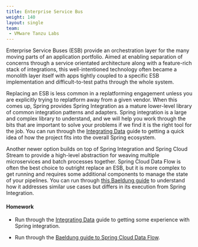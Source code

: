 ```yaml
---
title: Enterprise Service Bus
weight: 140
layout: single
team:
 - VMware Tanzu Labs
---
```


Enterprise Service Buses (ESB) provide an orchestration layer for the many moving parts of an application portfolio. Aimed at enabling separation of concerns through a service orientated architecture along with a feature-rich stack of integrations, this well-intentioned technology often became a monolith layer itself with apps tightly coupled to a specific ESB implementation and difficult-to-test paths through the whole system.

Replacing an ESB is less common in a replatforming engagement unless you are explicitly trying to replatform away from a given vendor. When this comes up, Spring provides Spring Integration as a mature lower-level library of common integration patterns and adapters. Spring integration is a large and complex library to understand, and we will help you work through the bits that are important to solve your problems if we find it is the right tool for the job. You can run through the [Integrating Data](https://spring.io/guides/gs/integration/) guide to getting a quick idea of how the project fits into the overall Spring ecosystem.

Another newer option builds on top of Spring Integration and Spring Cloud Stream to provide a high-level abstraction for weaving multiple microservices and batch processes together. Spring Cloud Data Flow is often the best choice to outright replace an ESB, but it is more complex to get running and requires some additional components to manage the state of your pipelines. You can run through [this Baeldung guide](https://www.baeldung.com/spring-cloud-data-flow-stream-processing) to understand how it addresses similar use cases but differs in its execution from Spring Integration.


#### Homework

- Run through the [Integrating Data](https://spring.io/guides/gs/integration/) guide to getting some experience with Spring integration.

- Run through the [Baeldung guide to Spring Cloud Data Flow](https://www.baeldung.com/spring-cloud-data-flow-stream-processing).

